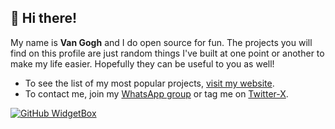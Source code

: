 ## 👋 Hi there!

My name is **Van Gogh** and I do open source for fun.
The projects you will find on this profile are just random things I've built at one point or another to make my life easier.
Hopefully they can be useful to you as well!

- To see the list of my most popular projects, [visit my website](https://vangh.org/).
- To contact me, join my [WhatsApp group](https://chat.whatsapp.com/GbMDOFWDgdRJyFHbPCOEgS) or tag me on [Twitter-X](https://x.com/IniVanGogh).

[![GitHub WidgetBox](https://github-widgetbox.vercel.app/api/profile?username=DS6&data=followers,repositories,stars,commits&theme=nautilus)](https://github.com/DS6)

